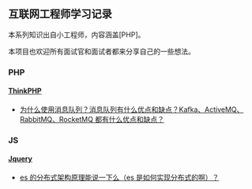 ## 互联网工程师学习记录

本系列知识出自小工程师，内容涵盖\[PHP\]。

本项目也欢迎所有面试官和面试者都来分享自己的一些想法。

### PHP

#### [ThinkPHP](/PHP/ThinkPHP/README.md)

* [为什么使用消息队列？消息队列有什么优点和缺点？Kafka、ActiveMQ、RabbitMQ、RocketMQ 都有什么优点和缺点？](/docs/high-concurrency/why-mq.md)

### JS

#### [Jquery](/Js/README.md)

* [es 的分布式架构原理能说一下么（es 是如何实现分布式的啊）？](/docs/high-concurrency/es-architecture.md)



